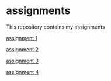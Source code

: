 # assignments
This repository contains my assignments

[assignment 1](https://github.com/TomMeeuwissen/assignments/blob/master/Assignment_week_2.ipynb)

[assignment 2](https://github.com/TomMeeuwissen/assignments/blob/master/Assignment_week_4%2B%25283%2529.ipynb)

[assignment 3](https://github.com/TomMeeuwissen/assignments/blob/master/Assignment_week_5%20last%20version.ipynb)

[assignment 4](https://github.com/TomMeeuwissen/assignments/blob/master/Assignment4%20week%206.ipynb)
